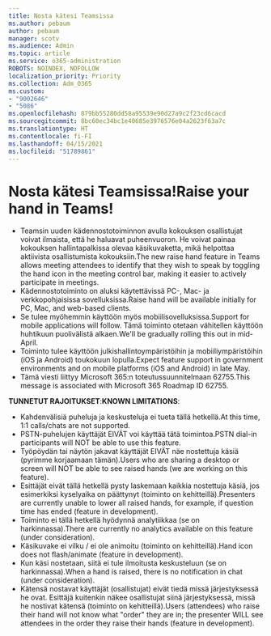 ```yaml
---
title: Nosta kätesi Teamsissa
ms.author: pebaum
author: pebaum
manager: scotv
ms.audience: Admin
ms.topic: article
ms.service: o365-administration
ROBOTS: NOINDEX, NOFOLLOW
localization_priority: Priority
ms.collection: Adm_O365
ms.custom:
- "9002646"
- "5086"
ms.openlocfilehash: 879bb55280dd58a95539e90d27a9c2f23cd6cacd
ms.sourcegitcommit: 8bc60ec34bc1e40685e3976576e04a2623f63a7c
ms.translationtype: HT
ms.contentlocale: fi-FI
ms.lasthandoff: 04/15/2021
ms.locfileid: "51789861"
---
```

# <a name="raise-your-hand-in-teams"></a><span data-ttu-id="47c28-102">Nosta kätesi Teamsissa!</span><span class="sxs-lookup"><span data-stu-id="47c28-102">Raise your hand in Teams!</span></span>

- <span data-ttu-id="47c28-103">Teamsin uuden kädennostotoiminnon avulla kokouksen osallistujat voivat ilmaista, että he haluavat puheenvuoron. He voivat painaa kokouksen hallintapalkissa olevaa käsikuvaketta, mikä helpottaa aktiivista osallistumista kokouksiin.</span><span class="sxs-lookup"><span data-stu-id="47c28-103">The new raise hand feature in Teams allows meeting attendees to identify that they wish to speak by toggling the hand icon in the meeting control bar, making it easier to actively participate in meetings.</span></span>
- <span data-ttu-id="47c28-104">Kädennostotoiminto on aluksi käytettävissä PC-, Mac- ja verkkopohjaisissa sovelluksissa.</span><span class="sxs-lookup"><span data-stu-id="47c28-104">Raise hand will be available initially for PC, Mac, and web-based clients.</span></span>
- <span data-ttu-id="47c28-105">Se tulee myöhemmin käyttöön myös mobiilisovelluksissa.</span><span class="sxs-lookup"><span data-stu-id="47c28-105">Support for mobile applications will follow.</span></span> <span data-ttu-id="47c28-106">Tämä toiminto otetaan vähitellen käyttöön huhtikuun puolivälistä alkaen.</span><span class="sxs-lookup"><span data-stu-id="47c28-106">We'll be gradually rolling this out in mid-April.</span></span>
- <span data-ttu-id="47c28-107">Toiminto tulee käyttöön julkishallintoympäristöihin ja mobiiliympäristöihin (iOS ja Android) toukokuun lopulla.</span><span class="sxs-lookup"><span data-stu-id="47c28-107">Expect feature support in government environments and on mobile platforms (iOS and Android) in late May.</span></span>
- <span data-ttu-id="47c28-108">Tämä viesti liittyy Microsoft 365:n toteutussuunnitelmaan 62755.</span><span class="sxs-lookup"><span data-stu-id="47c28-108">This message is associated with Microsoft 365 Roadmap ID 62755.</span></span>

<span data-ttu-id="47c28-109">**TUNNETUT RAJOITUKSET**:</span><span class="sxs-lookup"><span data-stu-id="47c28-109">**KNOWN LIMITATIONS**:</span></span>

- <span data-ttu-id="47c28-110">Kahdenvälisiä puheluja ja keskusteluja ei tueta tällä hetkellä.</span><span class="sxs-lookup"><span data-stu-id="47c28-110">At this time, 1:1 calls/chats are not supported.</span></span>
- <span data-ttu-id="47c28-111">PSTN-puhelujen käyttäjät EIVÄT voi käyttää tätä toimintoa.</span><span class="sxs-lookup"><span data-stu-id="47c28-111">PSTN dial-in participants will NOT be able to use this feature.</span></span>
- <span data-ttu-id="47c28-112">Työpöydän tai näytön jakavat käyttäjät EIVÄT näe nostettuja käsiä (pyrimme korjaamaan tämän).</span><span class="sxs-lookup"><span data-stu-id="47c28-112">Users who are sharing a desktop or screen will NOT be able to see raised hands (we are working on this feature).</span></span>
- <span data-ttu-id="47c28-113">Esittäjät eivät tällä hetkellä pysty laskemaan kaikkia nostettuja käsiä, jos esimerkiksi kyselyaika on päättynyt (toiminto on kehitteillä).</span><span class="sxs-lookup"><span data-stu-id="47c28-113">Presenters are currently unable to lower all raised hands, for example, if question time has ended (feature in development).</span></span>
- <span data-ttu-id="47c28-114">Toiminto ei tällä hetkellä hyödynnä analytiikkaa (se on harkinnassa).</span><span class="sxs-lookup"><span data-stu-id="47c28-114">There are currently no analytics available on this feature (under consideration).</span></span>
- <span data-ttu-id="47c28-115">Käsikuvake ei vilku / ei ole animoitu (toiminto on kehitteillä).</span><span class="sxs-lookup"><span data-stu-id="47c28-115">Hand icon does not flash/animate (feature in development).</span></span>
- <span data-ttu-id="47c28-116">Kun käsi nostetaan, siitä ei tule ilmoitusta keskusteluun (se on harkinnassa).</span><span class="sxs-lookup"><span data-stu-id="47c28-116">When a hand is raised, there is no notification in chat (under consideration).</span></span>
- <span data-ttu-id="47c28-117">Kätensä nostavat käyttäjät (osallistujat) eivät tiedä missä järjestyksessä he ovat. Esittäjä kuitenkin näkee osallistujat siinä järjestyksessä, missä he nostivat kätensä (toiminto on kehitteillä).</span><span class="sxs-lookup"><span data-stu-id="47c28-117">Users (attendees) who raise their hand will not know what "order" they are in; the presenter WILL see attendees in the order they raise their hands (feature in development).</span></span>
